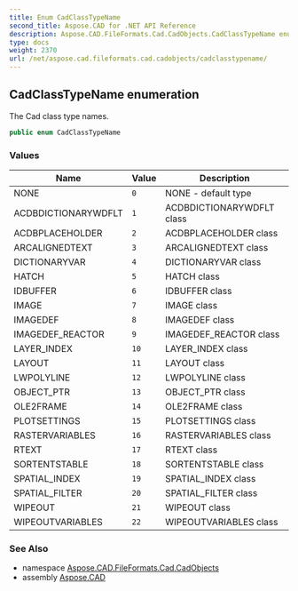 ```yaml
---
title: Enum CadClassTypeName
second_title: Aspose.CAD for .NET API Reference
description: Aspose.CAD.FileFormats.Cad.CadObjects.CadClassTypeName enum. The Cad class type names
type: docs
weight: 2370
url: /net/aspose.cad.fileformats.cad.cadobjects/cadclasstypename/
---
```

## CadClassTypeName enumeration

The Cad class type names.

```csharp
public enum CadClassTypeName
```

### Values

| Name | Value | Description |
| --- | --- | --- |
| NONE | `0` | NONE - default type |
| ACDBDICTIONARYWDFLT | `1` | ACDBDICTIONARYWDFLT class |
| ACDBPLACEHOLDER | `2` | ACDBPLACEHOLDER class |
| ARCALIGNEDTEXT | `3` | ARCALIGNEDTEXT class |
| DICTIONARYVAR | `4` | DICTIONARYVAR class |
| HATCH | `5` | HATCH class |
| IDBUFFER | `6` | IDBUFFER class |
| IMAGE | `7` | IMAGE class |
| IMAGEDEF | `8` | IMAGEDEF class |
| IMAGEDEF_REACTOR | `9` | IMAGEDEF_REACTOR class |
| LAYER_INDEX | `10` | LAYER_INDEX class |
| LAYOUT | `11` | LAYOUT class |
| LWPOLYLINE | `12` | LWPOLYLINE class |
| OBJECT_PTR | `13` | OBJECT_PTR class |
| OLE2FRAME | `14` | OLE2FRAME class |
| PLOTSETTINGS | `15` | PLOTSETTINGS class |
| RASTERVARIABLES | `16` | RASTERVARIABLES class |
| RTEXT | `17` | RTEXT class |
| SORTENTSTABLE | `18` | SORTENTSTABLE class |
| SPATIAL_INDEX | `19` | SPATIAL_INDEX class |
| SPATIAL_FILTER | `20` | SPATIAL_FILTER class |
| WIPEOUT | `21` | WIPEOUT class |
| WIPEOUTVARIABLES | `22` | WIPEOUTVARIABLES class |

### See Also

* namespace [Aspose.CAD.FileFormats.Cad.CadObjects](../../aspose.cad.fileformats.cad.cadobjects/)
* assembly [Aspose.CAD](../../)


